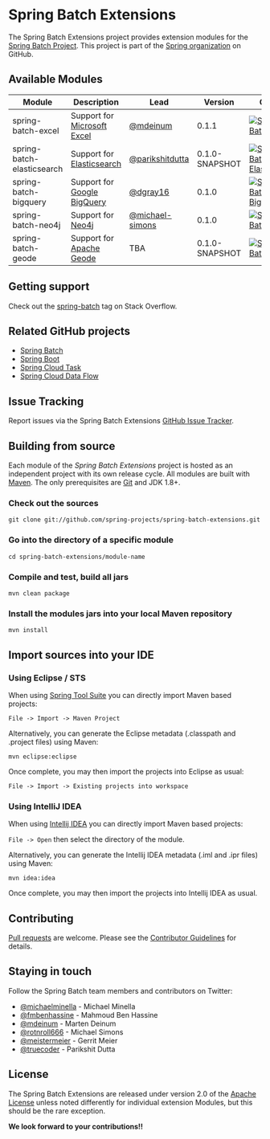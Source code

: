 Spring Batch Extensions
=============================

The Spring Batch Extensions project provides extension modules for the [Spring Batch Project][].
This project is part of the [Spring organization][] on GitHub.

## Available Modules

| Module                     | Description                   | Lead                                                 | Version | CI build                                                                                                                                                                                                                                                            |
|----------------------------|-------------------------------|------------------------------------------------------| ------- |---------------------------------------------------------------------------------------------------------------------------------------------------------------------------------------------------------------------------------------------------------------------|
| spring-batch-excel         | Support for [Microsoft Excel] | [@mdeinum](https://github.com/mdeinum)               | 0.1.1 | [![Spring Batch Excel](https://github.com/spring-projects/spring-batch-extensions/actions/workflows/spring-batch-excel.yml/badge.svg)](https://github.com/spring-projects/spring-batch-extensions/actions/workflows/spring-batch-excel.yml)                         |
| spring-batch-elasticsearch | Support for [Elasticsearch]   | [@parikshitdutta](https://github.com/parikshitdutta) | 0.1.0-SNAPSHOT | [![Spring Batch Elasticsearch](https://github.com/spring-projects/spring-batch-extensions/actions/workflows/spring-batch-elasticsearch.yml/badge.svg)](https://github.com/spring-projects/spring-batch-extensions/actions/workflows/spring-batch-elasticsearch.yml) |
| spring-batch-bigquery      | Support for [Google BigQuery] | [@dgray16](https://github.com/dgray16)               | 0.1.0 | [![Spring Batch BigQuery](https://github.com/spring-projects/spring-batch-extensions/actions/workflows/spring-batch-bigquery.yml/badge.svg)](https://github.com/spring-projects/spring-batch-extensions/actions/workflows/spring-batch-bigquery.yml)                |
| spring-batch-neo4j         | Support for [Neo4j]           | [@michael-simons](https://github.com/michael-simons) | 0.1.0 | [![Spring Batch Neo4j](https://github.com/spring-projects/spring-batch-extensions/actions/workflows/spring-batch-neo4j.yml/badge.svg)](https://github.com/spring-projects/spring-batch-extensions/actions/workflows/spring-batch-neo4j.yml)                         |
| spring-batch-geode         | Support for [Apache Geode]    | TBA                                                  | 0.1.0-SNAPSHOT | [![Spring Batch Geode](https://github.com/spring-projects/spring-batch-extensions/actions/workflows/spring-batch-geode.yml/badge.svg)](https://github.com/spring-projects/spring-batch-extensions/actions/workflows/spring-batch-geode.yml)                         |

## Getting support

Check out the [spring-batch][spring-batch tag] tag on Stack Overflow.

## Related GitHub projects

* [Spring Batch][]
* [Spring Boot][]
* [Spring Cloud Task][]
* [Spring Cloud Data Flow][]

## Issue Tracking

Report issues via the Spring Batch Extensions [GitHub Issue Tracker][].

## Building from source

Each module of the *Spring Batch Extensions* project is hosted as an independent project with its own release cycle.
All modules are built with [Maven][]. The only prerequisites are [Git][] and JDK 1.8+.

### Check out the sources

`git clone git://github.com/spring-projects/spring-batch-extensions.git`

### Go into the directory of a specific module

`cd spring-batch-extensions/module-name`

### Compile and test, build all jars

`mvn clean package`

### Install the modules jars into your local Maven repository

`mvn install`

## Import sources into your IDE

### Using Eclipse / STS

When using [Spring Tool Suite] you can directly import Maven based projects:

`File -> Import -> Maven Project`

Alternatively, you can generate the Eclipse metadata (.classpath and .project files) using Maven:

`mvn eclipse:eclipse`

Once complete, you may then import the projects into Eclipse as usual:

`File -> Import -> Existing projects into workspace`

### Using IntelliJ IDEA

When using [Intellij IDEA] you can directly import Maven based projects:

`File -> Open` then select the directory of the module.

Alternatively, you can generate the Intellij IDEA metadata (.iml and .ipr files) using Maven:

`mvn idea:idea`

Once complete, you may then import the projects into Intellij IDEA as usual.

## Contributing

[Pull requests][] are welcome. Please see the [Contributor Guidelines][] for details. 

## Staying in touch

Follow the Spring Batch team members and contributors on Twitter:

* [@michaelminella](https://twitter.com/michaelminella) - Michael Minella
* [@fmbenhassine](https://twitter.com/fmbenhassine) - Mahmoud Ben Hassine
* [@mdeinum](https://twitter.com/mdeinum) - Marten Deinum
* [@rotnroll666](https://twitter.com/rotnroll666) - Michael Simons
* [@meistermeier](https://twitter.com/meistermeier) - Gerrit Meier
* [@truecoder](https://twitter.com/truecoder) - Parikshit Dutta

## License

The Spring Batch Extensions are released under version 2.0 of the [Apache License][] unless
noted differently for individual extension Modules, but this should be the rare exception.

**We look forward to your contributions!!**

[Spring Batch Project]: https://projects.spring.io/spring-batch/
[Spring organization]: https://github.com/spring-projects
[Microsoft Excel]: https://www.microsoft.com/en-us/microsoft-365/excel
[Elasticsearch]: https://www.elastic.co
[Google BigQuery]: https://cloud.google.com/bigquery
[Neo4j]: https://neo4j.com
[Apache Geode]: https://geode.apache.org
[spring-batch tag]: https://stackoverflow.com/questions/tagged/spring-batch
[Spring Batch]: https://github.com/spring-projects/spring-batch
[Spring Boot]: https://github.com/spring-projects/spring-boot
[Spring Cloud Task]: https://github.com/spring-cloud/spring-cloud-task
[Spring Cloud Data Flow]: https://github.com/spring-cloud/spring-cloud-dataflow
[GitHub Issue Tracker]: https://github.com/spring-projects/spring-batch-extensions/issues
[Maven]: https://maven.apache.org
[Git]: https://help.github.com/set-up-git-redirect
[Spring Tool Suite]: https://spring.io/tools
[Intellij IDEA]: https://www.jetbrains.com/idea/
[Pull requests]: https://docs.github.com/en/github/collaborating-with-issues-and-pull-requests/about-pull-requests
[Contributor Guidelines]: CONTRIBUTING.md
[Apache License]: https://www.apache.org/licenses/LICENSE-2.0
